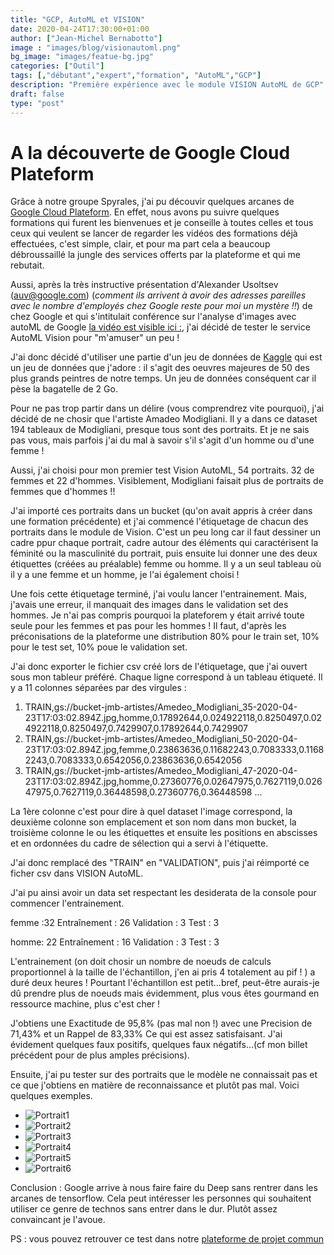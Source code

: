 ```yaml
---
title: "GCP, AutoML et VISION"
date: 2020-04-24T17:30:00+01:00
author: ["Jean-Michel Bernabotto"]
image : "images/blog/visionautoml.png"
bg_image: "images/featue-bg.jpg"
categories: ["Outil"]
tags: [,"débutant","expert","formation", "AutoML","GCP"]
description: "Première expérience avec le module VISION AutoML de GCP"
draft: false
type: "post"
---
```




# A la découverte de Google Cloud Plateform

Grâce à notre groupe Spyrales, j'ai pu découvir quelques arcanes de [Google Cloud Plateform](https://console.gloud.google.com). En effet, nous avons pu suivre quelques formations qui furent les bienvenues et je conseille à toutes celles et tous ceux qui veulent se lancer de regarder les vidéos des formations déjà effectuées, c'est simple, clair, et pour ma part cela a beaucoup débroussaillé la jungle des services offerts par la plateforme et qui me rebutait. 

Aussi, après la très instructive présentation d'Alexander Usoltsev (auv@google.com) (_comment ils arrivent à avoir des adresses pareilles avec le nombre d'employés chez Google reste pour moi un mystère !!_) de chez Google et qui s'intitulait conférence sur l'analyse d'images avec autoML de Google 
[la vidéo est visible ici :](https://minio.lab.sspcloud.fr/strainel/spyrales_conf1_google_20200423.mp4), j'ai décidé de tester le service AutoML Vision pour "m'amuser" un peu !

J'ai donc décidé d'utiliser une partie d'un jeu de données de [Kaggle](https://www.kaggle.com/ikarus777/best-artworks-of-all-time) qui est un jeu de données que j'adore : il s'agit des oeuvres majeures de 50 des plus grands peintres de notre temps. Un jeu de données conséquent car il pèse la bagatelle de 2 Go. 

Pour ne pas trop partir dans un délire (vous comprendrez vite pourquoi), j'ai décidé de ne chosir que l'artiste Amadeo Modigliani. Il y a dans ce dataset 194 tableaux de Modigliani, presque tous sont des portraits. Et je ne sais pas vous, mais parfois j'ai du mal à savoir s'il s'agit d'un homme ou d'une femme !

Aussi, j'ai choisi pour mon premier test Vision AutoML, 54 portraits. 32 de femmes et 22 d'hommes. Visiblement, Modigliani faisait plus de portraits de femmes que d'hommes !! 

J'ai importé ces portraits dans un bucket (qu'on avait appris à créer dans une formation précédente) et j'ai commencé l'étiquetage de chacun des portraits dans le module de Vision. C'est un peu long car il faut dessiner un cadre ppur chaque portrait, cadre autour des éléments qui caractérisent la féminité ou la masculinité du portrait, puis ensuite lui donner une des deux étiquettes (créées au préalable) femme ou homme. Il y a un seul tableau où il y a une femme et un homme, je l'ai également choisi ! 

Une fois cette étiquetage terminé, j'ai voulu lancer l'entrainement. Mais, j'avais une erreur, il manquait des images dans le validation set des hommes. Je n'ai pas compris pourquoi la plateforem y était arrivé toute seule pour les femmes et pas pour les hommes ! Il faut, d'après les préconisations de la plateforme une distribution 80% pour le train set, 10% pour le test set, 10% poue le validation set. 

J'ai donc exporter le fichier csv créé lors de l'étiquetage, que j'ai ouvert sous mon tableur préféré. Chaque ligne correspond à un tableau étiqueté. Il y a 11 colonnes séparées par des virgules :

1. TRAIN,gs://bucket-jmb-artistes/Amedeo_Modigliani_35-2020-04-23T17:03:02.894Z.jpg,homme,0.17892644,0.024922118,0.8250497,0.024922118,0.8250497,0.7429907,0.17892644,0.7429907
2. TRAIN,gs://bucket-jmb-artistes/Amedeo_Modigliani_50-2020-04-23T17:03:02.894Z.jpg,femme,0.23863636,0.11682243,0.7083333,0.11682243,0.7083333,0.6542056,0.23863636,0.6542056
3. TRAIN,gs://bucket-jmb-artistes/Amedeo_Modigliani_47-2020-04-23T17:03:02.894Z.jpg,homme,0.27360776,0.02647975,0.7627119,0.02647975,0.7627119,0.36448598,0.27360776,0.36448598
...

La 1ère colonne c'est pour dire à quel dataset l'image correspond, la deuxième colonne son emplacement et son nom dans mon bucket, la troisième colonne le ou les étiquettes et ensuite les positions en abscisses et en ordonnées du cadre de sélection qui a servi à l'étiquette.

J'ai donc remplacé des "TRAIN" en "VALIDATION", puis j'ai réimporté ce ficher csv dans VISION AutoML. 

J'ai pu ainsi avoir un data set respectant les desiderata de la console pour commencer l'entrainement.

femme :32
Entraînement : 26
Validation : 3
Test : 3
	
homme: 22
Entraînement : 16
Validation : 3
Test : 3

L'entrainement (on doit chosir un nombre de noeuds de calculs proportionnel à la taille de l'échantillon, j'en ai pris 4 totalement au pif ! ) a duré deux heures !  Pourtant l'échantillon est petit...bref, peut-être aurais-je dû prendre plus de noeuds mais évidemment, plus vous êtes gourmand en ressource machine, plus c'est cher ! 


J'obtiens une Exactitude de 95,8% (pas mal non !) avec une Precision de 71,43% et un Rappel de 83,33%  Ce qui est assez satisfaisant. J'ai évidement quelques faux positifs, quelques faux négatifs...(cf mon billet précédent pour de plus amples précisions).

Ensuite, j'ai pu tester sur des portraits que le modèle ne connaissait pas et ce que j'obtiens en matière de reconnaissance et plutôt pas mal. 
Voici quelques exemples.

* ![Portrait1](https://github.com/jmbernabotto/web/blob/master/static/images/blog/portrait1.png)
* ![Portrait2](https://github.com/jmbernabotto/web/blob/master/static/images/blog/portrait2.png)
* ![Portrait3](https://github.com/jmbernabotto/web/blob/master/static/images/blog/portrait3.png)
* ![Portrait4](https://github.com/jmbernabotto/web/blob/master/static/images/blog/portrait4.png)
* ![Portrait5](https://github.com/jmbernabotto/web/blob/master/static/images/blog/portrait5.png)
* ![Portrait6](https://github.com/jmbernabotto/web/blob/master/static/images/blog/portrait6.png)


Conclusion : Google arrive à nous faire faire du Deep sans rentrer dans les arcanes de tensorflow. Cela peut intéresser les personnes qui souhaitent utiliser ce genre de technos sans entrer dans le dur. Plutôt assez convaincant je l'avoue. 

PS : vous pouvez retrouver ce test dans notre [plateforme de projet commun](https://console.cloud.google.com/vision/datasets?authuser=0&project=autoformation-python)



